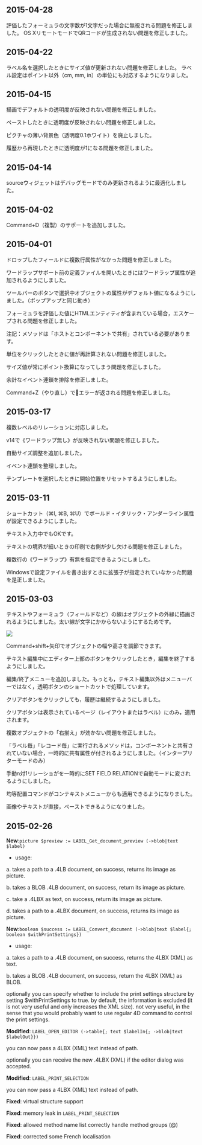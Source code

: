 2015-04-28
---

評価したフォーミュラの文字数が1文字だった場合に無視される問題を修正しました。
OS XリモートモードでQRコードが生成されない問題を修正しました。

2015-04-22
---

ラベル名を選択したときにサイズ値が更新されない問題を修正しました。
ラベル設定はポイント以外（cm, mm, in）の単位にも対応するようになりました。

2015-04-15
---

描画でデフォルトの透明度が反映されない問題を修正しました。

ペーストしたときに透明度が反映されない問題を修正しました。

ピクチャの薄い背景色（透明度0.1ホワイト）を廃止しました。

履歴から再現したときに透明度が1になる問題を修正しました。

2015-04-14
---

sourceウィジェットはデバッグモードでのみ更新されるように最適化しました。

2015-04-02
---

Command+D（複製）のサポートを追加しました。

2015-04-01
---

ドロップしたフィールドに複数行属性がなかった問題を修正しました。

ワードラップサポート前の定義ファイルを開いたときにはワードラップ属性が追加されるようにしました。

ツールバーのボタンで選択中オブジェクトの属性がデフォルト値になるようにしました。（ポップアップと同じ動き）

フォーミュラを評価した値にHTMLエンティティが含まれている場合，エスケープされる問題を修正しました。

注記：メソッドは「ホストとコンポーネントで共有」されている必要があります。

単位をクリックしたときに値が再計算されない問題を修正しました。

サイズ値が常にポイント換算になってしまう問題を修正しました。

余計なイベント連鎖を排除を修正しました。

Command+Z（やり直し）でエラーが返される問題を修正しました。

2015-03-17
---
複数レベルのリレーションに対応しました。

v14で《ワードラップ無し》が反映されない問題を修正しました。

自動サイズ調整を追加しました。

イベント連鎖を整理しました。

テンプレートを選択したときに開始位置をリセットするようにしました。

2015-03-11
---

ショートカット（⌘I, ⌘B, ⌘U）でボールド・イタリック・アンダーライン属性が設定できるようにしました。

テキスト入力中でもOKです。

テキストの境界が細いときの印刷で右側が少し欠ける問題を修正しました。

複数行の《ワードラップ》有無を指定できるようにしました。

Windowsで設定ファイルを書き出すときに拡張子が指定されていなかった問題を是正しました。

2015-03-03
---
テキストやフォーミュラ（フィールドなど）の線はオブジェクトの外縁に描画されるようにしました。太い線が文字にかからないようにするためです。

![](https://github.com/miyako/4d-component-label-editor/blob/master/images/5.png) 

Command+shift+矢印でオブジェクトの幅や高さを調節できます。

テキスト編集中にエディター上部のボタンをクリックしたとき，編集を終了するようにしました。

編集/終了メニューを追加しました。もっとも，テキスト編集以外はメニューバーではなく，透明ボタンのショートカットで処理しています。

クリアボタンをクリックしても，履歴は継続するようにしました。

クリアボタンは表示されているページ（レイアウトまたはラベル）にのみ，適用されます。

複数オブジェクトの「右揃え」が効かない問題を修正しました。

「ラベル毎」「レコード毎」に実行されるメソッドは，コンポーネントと共有されていない場合，一時的に共有属性が付されるようにしました。（インタープリターモードのみ）

手動n対1リレーショがを一時的にSET FIELD RELATIONで自動モードに変されるようにしました。

均等配置コマンドがコンテキストメニューからも適用できるようになりました。

画像やテキストが直接，ペーストできるようになりました。

2015-02-26
---

**New**:```picture $preview := LABEL_Get_document_preview (->blob|text $label)```

* usage:

a. takes a path to a .4LB document, on success, returns its image as picture.

b. takes a BLOB .4LB document, on success, return its image as picture.

c. take a .4LBX as text, on success, return its image as picture.

d. takes a path to a .4LBX document, on success, returns its image as picture.

**New**:```boolean $success := LABEL_Convert_document (->blob|text $label{; boolean $withPrintSettings})``` 

* usage:

a. takes a path to a .4LB document, on success, returns the 4LBX (XML) as text.

b. takes a BLOB .4LB document, on success, return the 4LBX (XML) as BLOB.

optionally you can specify whether to include the print settings structure by setting $withPrintSettings to true. by default,  the information is excluded (it is not very useful and only increases the XML size). not very useful, in the sense that you would probably want to use regular 4D command to control the print settings.

**Modified**: ```LABEL_OPEN_EDITOR (->table{; text $labelIn{; ->blob|text $labelOut}})```

you can now pass a 4LBX (XML) text instead of path. 

optionally you can receive the new .4LBX (XML) if the editor dialog was accepted.

**Modified**: ```LABEL_PRINT_SELECTION```

you can now pass a 4LBX (XML) text instead of path. 

**Fixed**: virtual structure support

**Fixed**: memory leak in ```LABEL_PRINT_SELECTION```

**Fixed**: allowed method name list correctly handle method groups (@)

**Fixed**: corrected some French localisation
